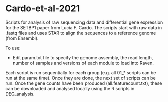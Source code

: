 # Cardo-et-al-2021
Scripts for analysis of raw sequencing data and differential gene expression for the SETBP1 paper from Lucia F. Cardo. 
The scripts start with raw data in .fastq files and uses STAR to align the sequences to a reference genome (from Ensembl).


To use:

  - Edit param.txt file to specify the genome assembly, the read length, number of samples and versions of each module to load into Raven.

Each script is run sequentially for each group (e.g. all 01_* scripts can be run at the same time). Once they are done, the next set of scripts can be run.
Once the gene counts have been produced (all.featurecount.txt), these can be downloaded and analysed locally using the R scripts in DEG_analysis.

